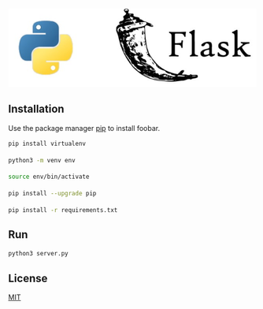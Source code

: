 ![flask-image](./img/python-flask.jpeg)


## Installation

Use the package manager [pip](https://pip.pypa.io/en/stable/) to install foobar.

```bash
pip install virtualenv

python3 -m venv env

source env/bin/activate

pip install --upgrade pip

pip install -r requirements.txt
```


## Run

```bash
python3 server.py
```


## License

[MIT](https://choosealicense.com/licenses/mit/)
